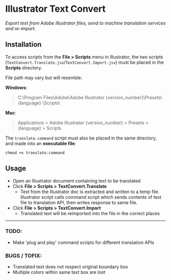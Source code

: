 # Illustrator Text Convert
*Export text from Adobe Illustrator files, send to machine translation services and re-import.*

## Installation

To access scripts from the **File > Scripts** menu in Illustrator, the two scripts (`TextConvert.Translate.jsx`/`TextConvert.Import.jsx`) must be placed in the **Scripts** directory.

File path may vary but will resemble:

**Windows:**

> C:\Program Files\Adobe\Adobe Illustrator {version_number}\Presets\ {language} \Scripts\

**Mac**:

> Applications > Adobe Illustrator {version_number} > Presets > {language} > Scripts

The `translate.command` script must also be placed in the same directory, and made into an **executable file**:

`chmod +x translate.command`

## Usage
* Open an Illustrator document containing text to be translated
* Click **File > Scripts > TextConvert.Translate**
    * Text from the Illustrator doc is extracted and written to a temp file. Illustrator script calls command script which sends contents of text file to translation API, then writes response to same file.
* Click **File > Scripts > TextConvert.Import**
    * Translated text will be reimported into the file in the correct places

---

### TODO:
* Make 'plug and play' command scripts for different translation APIs


### BUGS / TOFIX:
* Translated text does not respect original boundary box
* Multiple colors within same text box are lost